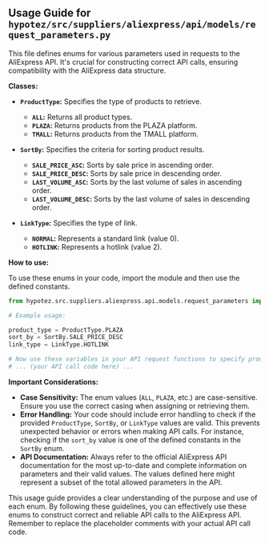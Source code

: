 ## Usage Guide for `hypotez/src/suppliers/aliexpress/api/models/request_parameters.py`

This file defines enums for various parameters used in requests to the AliExpress API.  It's crucial for constructing correct API calls, ensuring compatibility with the AliExpress data structure.

**Classes:**

* **`ProductType`:**  Specifies the type of products to retrieve.

    * **`ALL`:**  Returns all product types.
    * **`PLAZA`:**  Returns products from the PLAZA platform.
    * **`TMALL`:**  Returns products from the TMALL platform.

* **`SortBy`:**  Specifies the criteria for sorting product results.

    * **`SALE_PRICE_ASC`:**  Sorts by sale price in ascending order.
    * **`SALE_PRICE_DESC`:**  Sorts by sale price in descending order.
    * **`LAST_VOLUME_ASC`:**  Sorts by the last volume of sales in ascending order.
    * **`LAST_VOLUME_DESC`:**  Sorts by the last volume of sales in descending order.

* **`LinkType`:**  Specifies the type of link.

    * **`NORMAL`:**  Represents a standard link (value 0).
    * **`HOTLINK`:**  Represents a hotlink (value 2).

**How to use:**

To use these enums in your code, import the module and then use the defined constants.

```python
from hypotez.src.suppliers.aliexpress.api.models.request_parameters import ProductType, SortBy, LinkType

# Example usage:

product_type = ProductType.PLAZA
sort_by = SortBy.SALE_PRICE_DESC
link_type = LinkType.HOTLINK

# Now use these variables in your API request functions to specify product type and sorting criteria:
# ... (your API call code here) ...
```

**Important Considerations:**

* **Case Sensitivity:**  The enum values (`ALL`, `PLAZA`, etc.) are case-sensitive.  Ensure you use the correct casing when assigning or retrieving them.
* **Error Handling:**  Your code should include error handling to check if the provided `ProductType`, `SortBy`, or `LinkType` values are valid.  This prevents unexpected behavior or errors when making API calls.  For instance, checking if the `sort_by` value is one of the defined constants in the `SortBy` enum.
* **API Documentation:** Always refer to the official AliExpress API documentation for the most up-to-date and complete information on parameters and their valid values.  The values defined here might represent a subset of the total allowed parameters in the API.

This usage guide provides a clear understanding of the purpose and use of each enum.  By following these guidelines, you can effectively use these enums to construct correct and reliable API calls to the AliExpress API. Remember to replace the placeholder comments with your actual API call code.